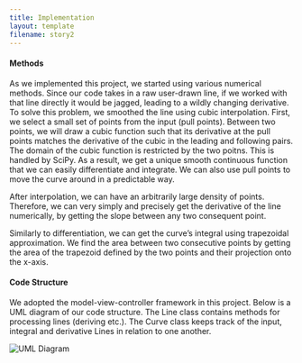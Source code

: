 ```yaml
---
title: Implementation
layout: template
filename: story2
--- 
```

#### Methods

As we implemented this project, we started using various numerical methods. Since our code takes in a raw user-drawn line, if we worked with that line directly it would be jagged, leading to a wildly changing derivative. To solve this problem, we smoothed the line using cubic interpolation. First, we select a small set of points from the input (pull points). Between two points, we will draw a cubic function such that its derivative at the pull points matches the derivative of the cubic in the leading and following pairs. The domain of the cubic function is restricted by the two poitns. This is handled by SciPy. As a result, we get a unique smooth continuous function that we can easily differentiate and integrate. We can also use pull points to move the curve around in a predictable way. 

After interpolation, we can have an arbitrarily large density of points. Therefore, we can very simply and precisely get the derivative of the line numerically, by getting the slope between any two consequent point. 

Similarly to differentiation, we can get the curve’s integral using trapezoidal approximation. We find the area between two consecutive points by getting the area of the trapezoid defined by the two points and their projection onto the x-axis. 

#### Code Structure

We adopted the model-view-controller framework in this project. Below is a UML diagram of our code structure. The Line class contains methods for processing lines (deriving etc.). The Curve class keeps track of the input, integral and derivative Lines in relation to one another. 

![UML Diagram](https://github.com/xiaozhengxu/Interactive-Calculus/tree/gh-pages)

